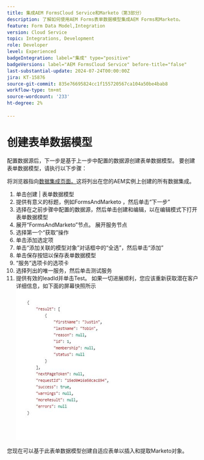 ```yaml
---
title: 集成AEM FormsCloud Service和Marketo（第3部分）
description: 了解如何使用AEM Forms表单数据模型集成AEM Forms和Marketo。
feature: Form Data Model,Integration
version: Cloud Service
topic: Integrations, Development
role: Developer
level: Experienced
badgeIntegration: label="集成" type="positive"
badgeVersions: label="AEM FormsCloud Service" before-title="false"
last-substantial-update: 2024-07-24T00:00:00Z
jira: KT-15876
source-git-commit: 835e76695824cc1f155720567ca104a50be4bab8
workflow-type: tm+mt
source-wordcount: '233'
ht-degree: 2%

---
```


# 创建表单数据模型

配置数据源后，下一步是基于上一步中配置的数据源创建表单数据模型。 要创建表单数据模型，请执行以下步骤：

将浏览器指向[数据集成页面。](http://localhost:4502/aem/forms.html/content/dam/formsanddocuments-fdm)这将列出在您的AEM实例上创建的所有数据集成。

1. 单击创建 | 表单数据模型
1. 提供有意义的标题，例如FormsAndMarketo ，然后单击“下一步”
1. 选择在之前步骤中配置的数据源，然后单击创建和编辑，以在编辑模式下打开表单数据模型
1. 展开“FormsAndMarketo”节点。 展开服务节点
1. 选择第一个“获取”操作
1. 单击添加选定项
1. 单击“添加关联的模型对象”对话框中的“全选”，然后单击“添加”
1. 单击保存按钮以保存表单数据模型
1. “服务”选项卡的选项卡
1. 选择列出的唯一服务，然后单击测试服务
1. 提供有效的leadId并单击Test。 如果一切进展顺利，您应该重新获取潜在客户详细信息，如下面的屏幕快照所示
   ![testresults](assets/testresults.png)

您现在可以基于此表单数据模型创建自适应表单以插入和提取Marketo对象。
